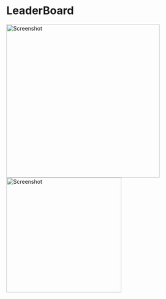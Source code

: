 # LeaderBoard

<p>

<img src="https://raw.githubusercontent.com/tonalmathew/leaderboard/master/screenshots/ss2.png" width="400" alt="Screenshot">
<img src="https://raw.githubusercontent.com/tonalmathew/leaderboard/master/screenshots/ss1.png" width="300" alt="Screenshot">
</p>
